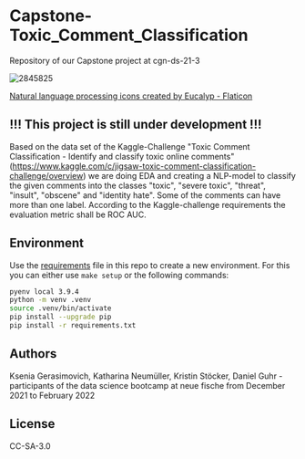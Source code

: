 # Capstone-Toxic_Comment_Classification
Repository of our Capstone project at cgn-ds-21-3

![2845825](https://user-images.githubusercontent.com/94843155/152152295-9fd051e6-a8c0-4a1c-8e7f-546e6b155109.png)


<a href="https://www.flaticon.com/free-icons/natural-language-processing" title="natural language processing icons">Natural language processing icons created by Eucalyp - Flaticon</a>

## !!! This project is still under development !!!

Based on the data set of the Kaggle-Challenge "Toxic Comment Classification - Identify and classify toxic online comments" (https://www.kaggle.com/c/jigsaw-toxic-comment-classification-challenge/overview) we are doing EDA and creating a NLP-model to classify the given comments into the classes "toxic", "severe toxic", "threat", "insult", "obscene" and "identity hate". Some of the comments can have more than one label. According to the Kaggle-challenge requirements the evaluation metric shall be ROC AUC.

## Environment

Use the [requirements](requirements.txt) file in this repo to create a new environment. For this you can either use `make setup` or the following commands:

```BASH
pyenv local 3.9.4
python -m venv .venv
source .venv/bin/activate
pip install --upgrade pip
pip install -r requirements.txt
```

## Authors
Ksenia Gerasimovich, Katharina Neumüller, Kristin Stöcker, Daniel Guhr - participants of the data science bootcamp at neue fische from December 2021 to February 2022

## License
CC-SA-3.0
